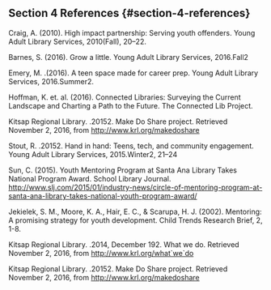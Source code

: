 ## Section 4 References {#section-4-references}

Craig, A. (2010). High impact partnership: Serving youth offenders. Young Adult Library Services, 2010(Fall), 20–22.

Barnes, S. (2016). Grow a little. Young Adult Library Services, 2016.Fall2

Emery, M. .(2016). A teen space made for career prep. Young Adult Library Services, 2016.Summer2.

Hoffman, K. et. al. (2016). Connected Libraries: Surveying the Current Landscape and Charting a Path to the Future. The Connected Lib Project.

Kitsap Regional Library. .20152\. Make Do Share project. Retrieved November 2, 2016, from http://www.krl.org/makedoshare

Stout, R. .20152\. Hand in hand: Teens, tech, and community engagement. Young Adult Library Services, 2015.Winter2, 21–24

Sun, C. (2015). Youth Mentoring Program at Santa Ana Library Takes National Program Award. School Library Journal. http://www.slj.com/2015/01/industry-news/circle-of-mentoring-program-at-santa-ana-library-takes-national-youth-program-award/

Jekielek, S. M., Moore, K. A., Hair, E. C., &amp; Scarupa, H. J. (2002). Mentoring: A promising strategy for youth development. Child Trends Research Brief, 2, 1-8.

Kitsap Regional Library. .2014, December 192\. What we do. Retrieved November 2, 2016, from http://www.krl.org/what`we`do

Kitsap Regional Library. .20152\. Make Do Share project. Retrieved November 2, 2016, from http://www.krl.org/makedoshare